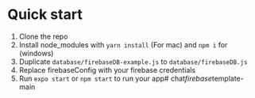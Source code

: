 # Quick start
1. Clone the repo 
2. Install node_modules with ```yarn install``` (For mac) and ```npm i``` for (windows)
3. Duplicate ```database/firebaseDB-example.js``` to ```database/firebaseDB.js```
4. Replace firebaseConfig with your firebase credentials
5. Run ```expo start``` or ```npm start``` to run your app#   c h a t _ f i r e b a s e _ t e m p l a t e - m a i n  
 